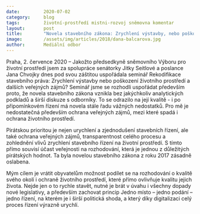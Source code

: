 ```yaml
---
date:         2020-07-02
category:     blog
tags:         životní-prostředí mistni-rozvoj sněmovna komentar
layout:       post
title:        "Novela stavebního zákona: Zrychlení výstavby, nebo poškození životního prostředí a dalších veřejných zájmů?"
image:        /assets/img/articles/2018/dana-balcarova.jpg
author:       Mediální odbor
---   
```



Praha, 2. července 2020 – Jakožto předsedkyně sněmovního Výboru pro životní prostředí jsem za spolupráce senátorky Jitky Seitlové a poslance Jana Chvojky dnes pod svou záštitou uspořádala seminář Rekodifikace stavebního práva: Zrychlení výstavby nebo poškození životního prostředí a dalších veřejných zájmů? Seminář jsme se rozhodli uspořádat především proto, že novela stavebního zákona vznikla bez jakýchkoliv analytických podkladů a širší diskuze s odborníky. To se odrazilo na její kvalitě - i po připomínkovém řízení má novela stále řadu vážných nedostatků. Pro mě je nedostatečná především ochrana veřejných zájmů, mezi které spadá i ochrana životního prostředí.

Pirátskou prioritou je nejen urychlení a zjednodušení stavebních řízení, ale také ochrana veřejných zájmů, transparentnost celého procesu a zohlednění vlivů zrychlení stavebního řízení na životní prostředí. S tímto přímo souvisí účast veřejnosti na rozhodování, která je jednou z důležitých pirátských hodnot. Ta byla novelou stavebního zákona z roku 2017 zásadně oslabena. 

Mým cílem je vrátit obyvatelům možnost podílet se na rozhodování o kvalitě svého okolí i ochraně životního prostředí, které přímo ovlivňuje kvalitu jejich života. Nejde jen o to rychle stavět, nutné je brát v úvahu i všechny dopady nové legislativy, a především zachovat princip Jedno místo – jedno podání – jedno řízení, na kterém je i širší politická shoda, a který díky digitalizaci celý proces řízení výrazně urychlí.

